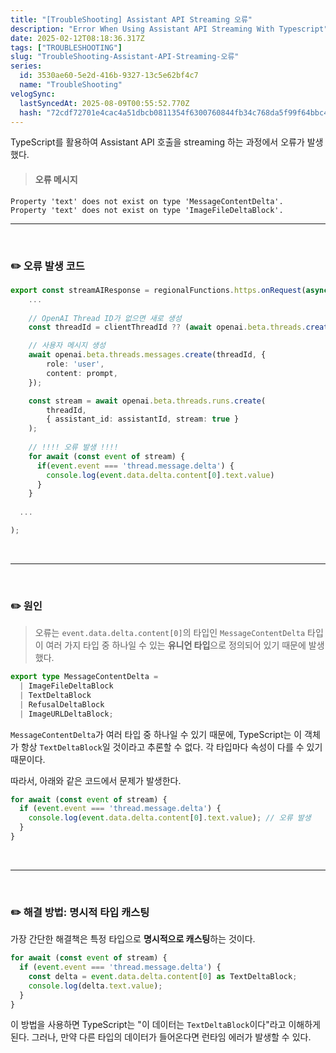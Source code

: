 ```yaml
---
title: "[TroubleShooting] Assistant API Streaming 오류"
description: "Error When Using Assistant API Streaming With Typescript"
date: 2025-02-12T08:18:36.317Z
tags: ["TROUBLESHOOTING"]
slug: "TroubleShooting-Assistant-API-Streaming-오류"
series:
  id: 3530ae60-5e2d-416b-9327-13c5e62bf4c7
  name: "TroubleShooting"
velogSync:
  lastSyncedAt: 2025-08-09T00:55:52.770Z
  hash: "72cdf72701e4cac4a51dbcb0811354f6300760844fb34c768da5f99f64bbc43d"
---
```


TypeScript를 활용하여 Assistant API 호출을 streaming 하는 과정에서 오류가 발생했다.


>#### 오류 메시지
```
Property 'text' does not exist on type 'MessageContentDelta'.
Property 'text' does not exist on type 'ImageFileDeltaBlock'.
```

---

<br>

### ✏️ 오류 발생 코드 
```typescript
export const streamAIResponse = regionalFunctions.https.onRequest(async (req, resp) => {
	...
  
    // OpenAI Thread ID가 없으면 새로 생성
    const threadId = clientThreadId ?? (await openai.beta.threads.create({})).id;

    // 사용자 메시지 생성
    await openai.beta.threads.messages.create(threadId, {
    	role: 'user',
	    content: prompt,
	});

	const stream = await openai.beta.threads.runs.create(
    	threadId,
    	{ assistant_id: assistantId, stream: true }
  	);
	
  	// !!!! 오류 발생 !!!!
  	for await (const event of stream) {
      if(event.event === 'thread.message.delta') {
        console.log(event.data.delta.content[0].text.value)
      } 
    }
  
  ...

);
```

<br>

---

<br>

### ✏️ 원인

> 오류는 `event.data.delta.content[0]`의 타입인 `MessageContentDelta` 타입이 여러 가지 타입 중 하나일 수 있는 **유니언 타입**으로 정의되어 있기 때문에 발생했다. 

```typescript
export type MessageContentDelta =
  | ImageFileDeltaBlock
  | TextDeltaBlock
  | RefusalDeltaBlock
  | ImageURLDeltaBlock;
```

`MessageContentDelta`가 여러 타입 중 하나일 수 있기 때문에, TypeScript는 이 객체가 항상 `TextDeltaBlock`일 것이라고 추론할 수 없다. 각 타입마다 속성이 다를 수 있기 때문이다.

따라서, 아래와 같은 코드에서 문제가 발생한다.

```typescript
for await (const event of stream) {
  if (event.event === 'thread.message.delta') {
    console.log(event.data.delta.content[0].text.value); // 오류 발생
  }
}
```

<br>

---

<br>

### ✏️ 해결 방법: 명시적 타입 캐스팅
가장 간단한 해결책은 특정 타입으로 **명시적으로 캐스팅**하는 것이다.

```typescript
for await (const event of stream) {
  if (event.event === 'thread.message.delta') {
    const delta = event.data.delta.content[0] as TextDeltaBlock;
    console.log(delta.text.value);
  }
}
```
이 방법을 사용하면 TypeScript는 "이 데이터는 `TextDeltaBlock`이다"라고 이해하게 된다. 그러나, 만약 다른 타입의 데이터가 들어온다면 런타임 에러가 발생할 수 있다.



